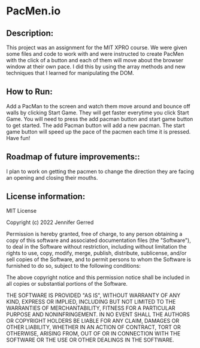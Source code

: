 # PacMen.io
## Description:
This project was an assignment for the MIT XPRO course. We were given some files and code to work with and were instructed to create PacMen with the click of a button and each of them will move about the browser window at their own pace. I did this by using the array methods and new techniques that I learned for manipulating the DOM. 
## How to Run:  
Add a PacMan to the screen and watch them move around and bounce off walls by clicking Start Game. They will get faster everytime you click Start Game.
You will need to press the add pacman button and start game button to get started. The add Pacman button will add a new pacman. The start game button will speed up the pace of the pacmen each time it is pressed. Have fun!
## Roadmap of future improvements:: 
I plan to work on getting the pacmen to change the direction they are facing an opening and closing their mouths.
## License information: 
MIT License

Copyright (c) 2022 Jennifer Gerred

Permission is hereby granted, free of charge, to any person obtaining a copy
of this software and associated documentation files (the "Software"), to deal
in the Software without restriction, including without limitation the rights
to use, copy, modify, merge, publish, distribute, sublicense, and/or sell
copies of the Software, and to permit persons to whom the Software is
furnished to do so, subject to the following conditions:

The above copyright notice and this permission notice shall be included in all
copies or substantial portions of the Software.

THE SOFTWARE IS PROVIDED "AS IS", WITHOUT WARRANTY OF ANY KIND, EXPRESS OR
IMPLIED, INCLUDING BUT NOT LIMITED TO THE WARRANTIES OF MERCHANTABILITY,
FITNESS FOR A PARTICULAR PURPOSE AND NONINFRINGEMENT. IN NO EVENT SHALL THE
AUTHORS OR COPYRIGHT HOLDERS BE LIABLE FOR ANY CLAIM, DAMAGES OR OTHER
LIABILITY, WHETHER IN AN ACTION OF CONTRACT, TORT OR OTHERWISE, ARISING FROM,
OUT OF OR IN CONNECTION WITH THE SOFTWARE OR THE USE OR OTHER DEALINGS IN THE
SOFTWARE.
